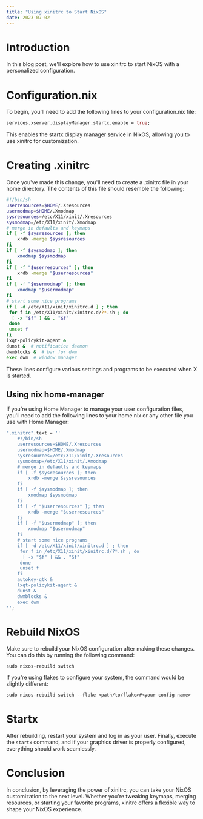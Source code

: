 ```yaml
---
title: "Using xinitrc to Start NixOS"
date: 2023-07-02
---
```

# Introduction
In this blog post, we'll explore how to use xinitrc to start NixOS with a personalized configuration.

# Configuration.nix
To begin, you'll need to add the following lines to your configuration.nix file:
```nix
services.xserver.displayManager.startx.enable = true;
```

This enables the startx display manager service in NixOS, allowing you to use xinitrc for customization.

# Creating .xinitrc
Once you've made this change, you'll need to create a .xinitrc file in your home directory. The contents of this file should resemble the following:
```bash
#!/bin/sh
userresources=$HOME/.Xresources
usermodmap=$HOME/.Xmodmap
sysresources=/etc/X11/xinit/.Xresources
sysmodmap=/etc/X11/xinit/.Xmodmap
# merge in defaults and keymaps
if [ -f $sysresources ]; then
    xrdb -merge $sysresources
fi
if [ -f $sysmodmap ]; then
    xmodmap $sysmodmap
fi
if [ -f "$userresources" ]; then
    xrdb -merge "$userresources"
fi
if [ -f "$usermodmap" ]; then
    xmodmap "$usermodmap"
fi
# start some nice programs
if [ -d /etc/X11/xinit/xinitrc.d ] ; then
 for f in /etc/X11/xinit/xinitrc.d/?*.sh ; do
  [ -x "$f" ] && . "$f"
 done
 unset f
fi
lxqt-policykit-agent &
dunst &  # notification daemon
dwmblocks &  # bar for dwm
exec dwm  # window manager
```

These lines configure various settings and programs to be executed when X is started.

## Using nix home-manager
If you're using Home Manager to manage your user configuration files, you'll need to add the following lines to your home.nix or any other file you use with Home Manager:
```nix
".xinitrc".text = ''
    #!/bin/sh
    userresources=$HOME/.Xresources
    usermodmap=$HOME/.Xmodmap
    sysresources=/etc/X11/xinit/.Xresources
    sysmodmap=/etc/X11/xinit/.Xmodmap
    # merge in defaults and keymaps
    if [ -f $sysresources ]; then
        xrdb -merge $sysresources
    fi
    if [ -f $sysmodmap ]; then
        xmodmap $sysmodmap
    fi
    if [ -f "$userresources" ]; then
        xrdb -merge "$userresources"
    fi
    if [ -f "$usermodmap" ]; then
        xmodmap "$usermodmap"
    fi
    # start some nice programs
    if [ -d /etc/X11/xinit/xinitrc.d ] ; then
     for f in /etc/X11/xinit/xinitrc.d/?*.sh ; do
      [ -x "$f" ] && . "$f"
     done
     unset f
    fi
    autokey-gtk &
    lxqt-policykit-agent &
    dunst &
    dwmblocks &
    exec dwm
'';
```

# Rebuild NixOS
Make sure to rebuild your NixOS configuration after making these changes. You can do this by running the following command:
```
sudo nixos-rebuild switch
```

If you're using flakes to configure your system, the command would be slightly different:
```
sudo nixos-rebuild switch --flake <path/to/flake>#<your config name>
```

# Startx
After rebuilding, restart your system and log in as your user. Finally, execute the `startx` command, and if your graphics driver is properly configured, everything should work seamlessly.

# Conclusion
In conclusion, by leveraging the power of xinitrc, you can take your NixOS customization to the next level. Whether you're tweaking keymaps, merging resources, or starting your favorite programs, xinitrc offers a flexible way to shape your NixOS experience.
